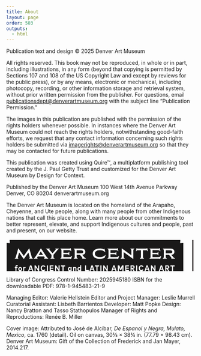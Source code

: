 ```yaml
---
title: About
layout: page
order: 503
outputs:
  - html
---
```


Publication text and design © 2025 Denver Art Museum

All rights reserved. This book may not be reproduced, in whole or in part, including illustrations, in any form (beyond that copying is permitted by Sections 107 and 108 of the US Copyright Law and except by reviews for the public press), or by any means, electronic or mechanical, including photocopy, recording, or other information storage and retrieval system, without prior written permission from the publisher. For questions, email publicationsdept@denverartmuseum.org with the subject line “Publication Permission.”

The images in this publication are published with the permission of the rights holders whenever possible. In instances where the Denver Art Museum could not reach the rights holders, notwithstanding good-faith efforts, we request that any contact information concerning such rights holders be submitted via imagerights@denverartmuseum.org so that they may be contacted for future publications.

This publication was created using Quire™, a multiplatform publishing tool created by the J. Paul Getty Trust and customized for the Denver Art Museum by Design for Context.

Published by the Denver Art Museum
100 West 14th Avenue Parkway
Denver, CO 80204
denverartmuseum.org

The Denver Art Museum is located on the homeland of the Arapaho, Cheyenne, and Ute people, along with many people from other Indigenous nations that call this place home. Learn more about our commitments to better represent, elevate, and support Indigenous cultures and people, past and present, on our website.

<div class="about-logo"><a href="https://mayercenter.denverartmuseum.org"><svg xmlns="http://www.w3.org/2000/svg" width="675" height="115"><g fill="none" fill-rule="evenodd"><path fill="#1A1919" d="M464.113 3l-.647 8.526 8.534-.648v90.244l-8.534-.647.647 8.525H8.827l.648-8.525-8.534.647V10.878l8.534.648L8.826 3h455.287zM98.625 70.414c-4.134 0-6.973 3.074-6.973 7.808 0 4.713 2.84 7.786 6.973 7.786 2.549 0 4.568-1.23 5.7-3.257l-2.439-1.531c-.733 1.262-1.868 1.941-3.26 1.941-2.192 0-3.909-1.747-3.909-4.95 0-3.094 1.631-4.95 3.898-4.95 1.414 0 2.538.702 3.24 1.953l2.557-1.381c-1.069-2.157-3.227-3.419-5.787-3.419zm261.52 0c-4.135 0-6.974 3.074-6.974 7.808 0 4.713 2.84 7.786 6.974 7.786 2.548 0 4.567-1.23 5.7-3.257l-2.44-1.531c-.733 1.262-1.867 1.941-3.26 1.941-2.192 0-3.909-1.747-3.909-4.95 0-3.094 1.631-4.95 3.899-4.95 1.414 0 2.537.702 3.238 1.953l2.558-1.381c-1.069-2.157-3.227-3.419-5.786-3.419zm-160.437-.183h-2.753v6.146c-.593-.818-1.479-1.37-2.72-1.37-2.612 0-4.459 2.299-4.459 5.501 0 3.203 1.847 5.49 4.448 5.49 1.317 0 2.224-.605 2.818-1.49v1.252h2.666V70.23zm-30.954 4.777c-2.613 0-4.459 2.298-4.459 5.5 0 3.203 1.846 5.49 4.448 5.49 1.317 0 2.224-.605 2.818-1.49v1.252h2.676V75.256h-2.676v1.241c-.594-.885-1.5-1.49-2.807-1.49zm-131.688 0c-2.98 0-5.096 2.233-5.096 5.5 0 3.268 2.116 5.49 5.096 5.49 2.99 0 5.095-2.222 5.095-5.49 0-3.267-2.104-5.5-5.095-5.5zm312.134-4.345h-2.958V85.76h2.958V70.663zm-95.393 0h-2.958V85.76h2.958V70.663zm-142.673 0h-2.958V85.76h2.958V70.663zm72.342 4.356c-1.177 0-2.193.442-2.83 1.51v-1.273h-2.655V85.76h2.764v-6.136c0-1.327.81-2.006 1.812-2.006 1.08 0 1.75.691 1.75 1.985v6.157h2.752v-6.977c0-2.286-1.468-3.764-3.593-3.764zm-57.814-4.356h-9.997V85.76h10.03v-2.686h-7.072v-3.59h6.673v-2.685h-6.673v-3.451h7.04v-2.685zm323.166 0H437.6v2.728h4.146V85.76h2.947V73.39h4.135v-2.727zm-420.87-.67c-2.224 0-3.563 1.456-3.563 4.002v1.261h-1.76v2.492h1.76v8.012h2.753v-8.012h2.894v-2.492h-2.894v-1.23c0-.959.398-1.434 1.187-1.434.593 0 1.09.184 1.534.431l1.089-2.145c-.712-.496-1.65-.884-3-.884zm50.269.67h-2.828V85.76h2.937v-9.814l6.52 9.814h2.828V70.663h-2.936v9.824l-6.521-9.824zm351.237 0h-5.624V85.76h2.958v-5.932h.744l3.865 5.932h3.476l-4.156-6.018c2.536-.388 4.027-2.037 4.027-4.42 0-2.912-1.9-4.66-5.29-4.66zm-52.364 0H373.6l-5.224 15.097h3.066l1.1-3.42h5.56l1.102 3.42h3.12l-5.226-15.097zm-244.307 0h-2.828V85.76h2.936v-9.814l6.522 9.814h2.828V70.663h-2.937v9.824l-6.52-9.824zm255.67 0h-2.828V85.76h2.937v-9.814l6.52 9.814h2.828V70.663h-2.936v9.824l-6.521-9.824zm-51.501 0h-5.624V85.76h2.958v-5.932h.744l3.866 5.932h3.476l-4.156-6.018c2.536-.388 4.026-2.037 4.026-4.42 0-2.912-1.9-4.66-5.29-4.66zm-9.926 0h-9.997V85.76h10.029v-2.686h-7.071v-3.59h6.671v-2.685h-6.671v-3.451h7.039v-2.685zm-25.56 0h-4.165V85.76h2.947V74.695l3.151 8.639h3.002l3.152-8.681V85.76h2.947V70.663h-4.166l-3.434 9.176-3.433-9.176zm-144.57 0h-11.228v2.728h4.146V85.76h2.947V73.39h4.135v-2.727zM50.243 75.008c-1.176 0-2.072.464-2.634 1.478v-1.23h-2.656V85.76h2.764v-5.877c0-1.391.756-2.125 1.943-2.125.507 0 1.069.109 1.48.27l.323-2.814c-.323-.13-.734-.206-1.22-.206zm16.62-4.345h-3.498L58.141 85.76h3.066l1.1-3.42h5.56l1.102 3.42h3.12l-5.226-15.097zm221.912 0h-3.498l-5.225 15.097h3.066l1.1-3.42h5.56l1.102 3.42H294l-5.225-15.097zm-27.609 0h-2.828V85.76h2.936v-9.814l6.52 9.814h2.828V70.663h-2.935v9.824l-6.52-9.824zm-13.757 0h-11.227v2.728h4.145V85.76h2.947V73.39h4.135v-2.727zm-16.934 0h-3.498l-5.225 15.097h3.067l1.1-3.42h5.56l1.101 3.42h3.12l-5.225-15.097zm-17.561 0h-2.958V85.76h9.868v-2.728h-6.91v-12.37zm202.39 0h-3.498l-5.225 15.097h3.067l1.1-3.42h5.56l1.101 3.42h3.12l-5.225-15.097zm-220.455 6.955c1.339 0 2.235 1.1 2.235 2.89 0 1.8-.896 2.89-2.235 2.89-1.34 0-2.246-1.121-2.246-2.89 0-1.768.875-2.89 2.246-2.89zm-157.784-.01c1.349 0 2.3 1.1 2.3 2.9 0 1.812-.951 2.89-2.3 2.89-1.338 0-2.289-1.078-2.289-2.89 0-1.8.95-2.9 2.289-2.9zm132.303.01c1.339 0 2.235 1.1 2.235 2.89 0 1.8-.896 2.89-2.235 2.89-1.371 0-2.246-1.121-2.246-2.89 0-1.768.875-2.89 2.246-2.89zm205.95-3.87l1.91 5.909h-3.81l1.9-5.91zm-310.236 0l1.91 5.909h-3.81l1.9-5.91zm221.911 0l1.91 5.909h-3.81l1.9-5.91zm126.53 0l1.91 5.909h-3.81l1.9-5.91zm-184.83 0l1.912 5.909h-3.812l1.9-5.91zm200.759-.39c1.404 0 2.29.637 2.29 1.963s-.875 1.974-2.29 1.974h-2.655v-3.936zm-92.501 0c1.404 0 2.29.637 2.29 1.963s-.875 1.974-2.29 1.974h-2.656v-3.936zM297.18 25.07h-.786a2.782 2.782 0 0 1-1.329.803c-.51.138-1.328.219-2.45.244h-22.863v.747c1.073.399 1.809.897 2.208 1.495.4.598.598 1.57.598 2.915v16.222c0 1.347-.199 2.324-.598 2.935-.4.61-1.135 1.102-2.208 1.476v.748h23.648c1.199 0 2.065.062 2.602.187a2.66 2.66 0 0 1 1.365.784h.748l2.882-7.812-.823-.261c-.599.997-1.547 1.745-2.844 2.243a11.487 11.487 0 0 1-4.153.747h-15.38a9.759 9.759 0 0 1-.038-1.047v-6.391h10.44c1.347 0 2.32.2 2.92.599.598.398 1.121 1.146 1.57 2.242h.711V34.45h-.711c-.449 1.097-.972 1.843-1.57 2.243-.6.398-1.573.598-2.92.598h-10.44V30.9c0-.075.007-.188.02-.336l.007-.106c.007-.098.011-.175.011-.23h13.434c2.444.074 4.09.292 4.939.653.848.361 1.496 1.053 1.945 2.074l.674-.148-1.608-7.738zm-125.431 0h-.786a2.774 2.774 0 0 1-1.329.803c-.511.138-1.328.219-2.45.244h-22.863v.747c1.072.399 1.808.897 2.208 1.495.398.598.597 1.57.597 2.915v16.222c0 1.347-.199 2.324-.597 2.935-.4.61-1.136 1.102-2.208 1.476v.748h23.649c1.197 0 2.063.062 2.6.187.536.124.992.386 1.366.784h.748l2.881-7.812-.823-.261c-.598.997-1.547 1.745-2.843 2.243a11.489 11.489 0 0 1-4.154.747h-15.378c-.026-.2-.038-.548-.038-1.047v-6.391h10.44c1.345 0 2.319.2 2.918.599.598.398 1.122 1.146 1.571 2.242h.712V34.45h-.712c-.449 1.097-.973 1.843-1.57 2.243-.6.398-1.574.598-2.92.598h-10.44V30.9c0-.075.007-.188.019-.336.013-.15.02-.262.02-.337H165.8c2.444.075 4.091.293 4.939.654.848.361 1.497 1.053 1.946 2.074l.673-.148-1.608-7.738zm237.56 0h-.786a2.777 2.777 0 0 1-1.33.803c-.51.138-1.328.219-2.45.244h-22.863v.747c1.074.399 1.809.897 2.208 1.495.4.598.598 1.57.598 2.915v16.222c0 1.347-.199 2.324-.598 2.935-.399.61-1.134 1.102-2.208 1.476v.748h23.649c1.198 0 2.064.062 2.6.187a2.66 2.66 0 0 1 1.366.784h.748l2.882-7.812-.823-.261c-.599.997-1.547 1.745-2.844 2.243a11.487 11.487 0 0 1-4.153.747h-15.38a9.758 9.758 0 0 1-.037-1.047v-6.391h10.44c1.346 0 2.32.2 2.918.599.599.398 1.122 1.146 1.572 2.242h.71V34.45h-.71c-.45 1.097-.973 1.843-1.572 2.243-.598.398-1.572.598-2.919.598h-10.44V30.9c0-.075.008-.188.02-.336l.008-.106c.007-.098.01-.175.01-.23h13.434c2.444.074 4.09.292 4.939.653.848.361 1.497 1.053 1.945 2.074l.674-.148-1.608-7.738zm-159.59.635c-5.887 0-10.576 1.215-14.069 3.645-3.492 2.43-5.238 5.824-5.238 10.186 0 4.36 1.696 7.73 5.09 10.11 3.39 2.38 8.105 3.569 14.143 3.569 4.69 0 8.818-.91 12.386-2.728l2.993-7.4-.673-.337c-1.547 1.719-3.587 3.12-6.119 4.204-2.531 1.084-5.356 1.626-8.474 1.626-4.216 0-7.529-.79-9.936-2.373-2.406-1.583-3.61-3.807-3.61-6.671 0-2.916 1.204-5.184 3.61-6.803 2.407-1.62 5.757-2.43 10.048-2.43 2.47 0 4.59.249 6.36.748 3.17.946 5.489 2.453 6.96 4.522l.75-.262-2.171-8.783h-.674c-.349.747-.785 1.059-1.309.934-3.443-1.17-6.798-1.757-10.067-1.757zm-217.151 0h-.787L25.46 48.056c-.4 1.446-.78 2.387-1.141 2.822-.362.436-.942.779-1.74 1.028v.748h9.58v-.748c-1.024-.374-1.536-1.009-1.536-1.906 0-.448.113-1.046.337-1.794l3.256-11.737 11.974 16.708h.86L58.986 36.47l3.256 11.737c.2.623.3 1.209.3 1.757 0 .921-.499 1.569-1.497 1.943v.748h9.616v-.748c-.798-.25-1.378-.592-1.74-1.028-.362-.435-.754-1.39-1.178-2.859l-6.324-22.315h-.823L46.712 45.403 32.569 25.704zm276.05 0h-.86v21.791c0 1.347-.201 2.324-.6 2.935-.399.61-1.147 1.102-2.245 1.476v.748h10.927v-.748c-1.099-.374-1.853-.865-2.265-1.476-.411-.61-.617-1.588-.617-2.935V35.16l24.808 18.017h.899V30.9c.025-1.196.242-2.074.655-2.635.41-.561 1.14-1.028 2.189-1.402v-.747h-10.852v.747c1.048.374 1.771.84 2.17 1.402.4.56.611 1.44.636 2.635v12.821L308.62 25.704zm-192.469.412h-10.552v.747c1.073.324 1.977.816 2.714 1.477.735.66 1.976 2.012 3.722 4.054l8.494 10.243v4.858c0 1.347-.199 2.324-.598 2.935-.4.61-1.135 1.102-2.207 1.476v.748h10.888v-.748c-.923-.298-1.597-.672-2.02-1.12-.425-.45-.687-1.11-.786-1.982v-6.205l8.494-10.167c.324-.398.786-.953 1.383-1.663.6-.71.993-1.166 1.18-1.364l.842-.898c.374-.398.667-.66.88-.784.211-.125.473-.268.785-.43a6.897 6.897 0 0 1 1.029-.43v-.747h-9.88v.747c.9.299 1.348.66 1.348 1.084 0 .473-.437 1.183-1.31 2.13l-7.184 8.523-7.259-8.523c-.823-.97-1.235-1.657-1.235-2.055 0-.4.425-.785 1.272-1.159v-.747zm321.708 0h-20.655v.747c1.073.399 1.81.897 2.208 1.495.399.598.598 1.57.598 2.915v16.222c0 1.347-.2 2.324-.598 2.935-.399.61-1.135 1.102-2.208 1.476v.748h10.89v-.748c-1.098-.374-1.853-.865-2.265-1.476-.411-.61-.617-1.588-.617-2.935v-4.858h8.869l4.302 5.195c.65.772 1.135 1.39 1.46 1.85.324.461.536.842.635 1.14.101.3.101.523 0 .673-.099.15-.299.287-.598.411v.748h9.804v-.748c-.824-.25-1.641-.71-2.452-1.382-.81-.674-2.101-2.056-3.872-4.15l-3.219-3.85c5.44-.573 8.158-3.251 8.158-8.035 0-2.693-.885-4.76-2.657-6.205-1.77-1.447-4.365-2.168-7.783-2.168zm-345.053-.412h-.86L79.41 44.992c-.359.56-.696 1.08-1.013 1.56l-.37.554c-1.018 1.518-1.792 2.563-2.322 3.137-.748.81-1.533 1.377-2.358 1.7v.711h10.104v-.71c-.923-.449-1.385-.972-1.385-1.57 0-.35.112-.698.337-1.047l1.422-2.317h16.838l1.497 2.317c.325.4.418.773.28 1.121a2.01 2.01 0 0 1-.56.823c-.238.2-.594.41-1.067.635v.748h10.926v-.748c-.873-.374-1.703-.978-2.488-1.812-.786-.836-2.027-2.536-3.723-5.102L92.805 25.704zm255.247-.635h-.785l-1.647 7.738.71.148c.276-.672.613-1.19 1.012-1.55.398-.362.997-.63 1.795-.804h9.954v16.894c0 1.347-.2 2.324-.6 2.935-.398.61-1.146 1.102-2.244 1.476v.748h10.927v-.748c-.974-.323-1.672-.728-2.096-1.214-.425-.487-.674-1.227-.748-2.224V30.6h9.765c.798.174 1.398.442 1.796.803.4.361.749.879 1.049 1.551l.673-.148-1.647-7.738h-.71c-.4.399-.854.666-1.366.803-.51.138-1.316.219-2.414.244h-19.308c-1.297-.025-2.214-.106-2.75-.244a2.779 2.779 0 0 1-1.366-.803zm-147.754 1.047h-20.654v.747c1.073.399 1.808.897 2.207 1.495.4.598.598 1.57.598 2.915v16.222c0 1.347-.198 2.324-.598 2.935-.399.61-1.134 1.102-2.207 1.476v.748h10.889v-.748c-1.098-.374-1.853-.865-2.265-1.476-.411-.61-.617-1.588-.617-2.935v-4.858h8.869l4.303 5.195c.648.772 1.135 1.39 1.46 1.85.323.461.535.842.635 1.14.1.3.1.523 0 .673-.1.15-.299.287-.599.411v.748h9.804v-.748c-.824-.25-1.64-.71-2.452-1.382-.81-.674-2.1-2.056-3.872-4.15l-3.218-3.85c5.438-.573 8.158-3.251 8.158-8.035 0-2.693-.886-4.76-2.657-6.205-1.771-1.447-4.367-2.168-7.784-2.168zM92.02 33.553l5.874 9.158h-11.45l5.576-9.158zm344.604-3.177c4.066 0 6.099 1.37 6.099 4.113 0 1.345-.474 2.33-1.422 2.952-.948.623-2.507.935-4.677.935H425.21V30.9c0-.25.012-.423.038-.524zm-237.56 0c4.066 0 6.1 1.37 6.1 4.113 0 1.345-.475 2.33-1.423 2.952-.947.623-2.507.935-4.677.935H187.65V30.9c0-.25.013-.423.038-.524z"/><path fill="#140909" d="M551.609 27.292c6.042 0 12.233.714 16.124 5.583v-5.41h18.637v55.508h-18.637v-6.168h-.204c-3.278 5.518-9.776 6.524-15.92 6.524-15.565 0-25.609-12.367-25.609-28.272 0-15.905 10.044-27.765 25.609-27.765zM663.974 3v24.528h9.005v16.174h-9.005v39.14h-19.892v-39.14h-9.019V27.528h9.019V3h19.892zm-53.926 24.65v.06c.003.289.015 1.578.022 2.908l.002.47.003.91v.484c0 .847-.008 1.457-.027 1.433 5.433-4.823 9.532-6.249 17.366-6.249h3.725v16.051l-.016.001c-.085-.004-.566-.066-2.54-.13-10.155 0-18.535 4.892-18.535 16.898V82.71H590.68V27.65h19.368zm-53.682 15.072c-7.577 0-11.98 5.734-11.98 12.551 0 7.033 4.403 12.443 11.98 12.443 7.578 0 11.982-5.41 11.982-12.443 0-6.817-4.404-12.551-11.982-12.551zM534.59 4.212c5.395 0 9.84 4.274 9.84 9.768 0 5.493-4.47 9.769-9.84 9.769h-7.142V4.21h7.142zm56.122 0l4.676 11.866 4.702-11.867h5.472l-8.273 19.537h-3.905L585.24 4.211h5.472zm40.923-.001c3.828 0 6.732 1.84 6.732 6.011 0 2.695-1.49 5.027-4.24 5.52l6.09 8.006h-6.27l-4.752-7.514h-.051v7.514h-5.036V4.211h7.527zm-12.053 0v4.302h-6.497v3.264h6.189v4.301h-6.19v3.369h6.498v4.301h-11.532V4.211h11.532zm-60.54 0v4.302h-6.496v3.264h6.188v4.301h-6.188v3.369h6.497v4.301h-11.533V4.211h11.533zm9.503 0l9.224 11.945h.05V4.211h5.036V23.75h-5.035l-9.223-11.972h-.052V23.75h-5.035V4.21h5.035zm-34.88 4.302h-1.182v10.934h1.131c3.005 0 5.574-1.658 5.574-5.467 0-3.498-2.286-5.467-5.523-5.467zm95.967-.416h-.488v4.872h.488c1.645 0 3.493-.31 3.493-2.435s-1.848-2.437-3.493-2.437zM531.12 86.59h5.54l4.393 11.669 4.65-11.669h5.599l3.272 21.832h-5.626l-1.58-12.566h-.057l-5.196 12.566h-2.239l-4.966-12.566h-.058l-1.808 12.566h-5.598l3.674-21.832m45.575 0v12.277c0 2.808-.114 5.588-2.267 7.701-1.81 1.796-4.651 2.433-7.178 2.433-2.526 0-5.368-.637-7.177-2.433-2.152-2.113-2.267-4.893-2.267-7.701V86.589h5.626v11.495c0 2.838.201 5.936 3.818 5.936 3.618 0 3.819-3.098 3.819-5.936V86.589h5.626m16.092 5.618c-1.034-.87-2.354-1.448-3.731-1.448-1.034 0-2.412.608-2.412 1.824 0 1.274 1.52 1.766 2.497 2.085l1.436.434c3.014.897 5.339 2.432 5.339 5.964 0 2.172-.516 4.401-2.238 5.878-1.694 1.448-3.962 2.056-6.144 2.056-2.727 0-5.398-.926-7.608-2.49l2.412-4.575c1.407 1.245 3.071 2.258 4.995 2.258 1.32 0 2.727-.666 2.727-2.2 0-1.593-2.21-2.142-3.416-2.49-3.531-1.014-5.857-1.94-5.857-6.167 0-4.43 3.13-7.326 7.464-7.326 2.182 0 4.852.695 6.776 1.796l-2.24 4.4m13.52-.81v3.648h7.366v4.807h-7.366v3.763h7.71v4.807h-13.336V86.589h13.337v4.807h-7.711m31.364-4.807v12.277c0 2.808-.114 5.588-2.267 7.701-1.809 1.796-4.651 2.433-7.177 2.433-2.527 0-5.368-.637-7.177-2.433-2.153-2.113-2.268-4.893-2.268-7.701V86.589h5.627v11.495c0 2.838.2 5.936 3.818 5.936 3.617 0 3.818-3.098 3.818-5.936V86.589h5.626m6.395 0h5.54L654 98.258l4.65-11.669h5.598l3.273 21.832h-5.627l-1.58-12.566h-.056l-5.196 12.566h-2.24l-4.966-12.566h-.057l-1.808 12.566h-5.598l3.674-21.832"/><path fill="#140909" fill-rule="nonzero" d="M499 3L499 110 496 110 496 3z"/></g></svg></a></div>


Library of Congress Control Number: 2025945180
ISBN for the downloadable PDF: 978-1-945483-21-9

Managing Editor: Valerie Hellstein
Editor and Project Manager: Leslie Murrell
Curatorial Assistant: Lisbeth Barrientos
Developer: Matt Popke
Design: Nancy Bratton and Tasso Stathopulos
Manager of Rights and Reproductions: Renée B. Miller

Cover image: Attributed to José de Alcíbar, *De Espanol y Negra, Mulato, Mexico*, ca. 1760 (detail). Oil on canvas, 30⅝ × 38¾ in. (77.79 × 98.43 cm). Denver Art Museum: Gift of the Collection of Frederick and Jan Mayer, 2014.217. 